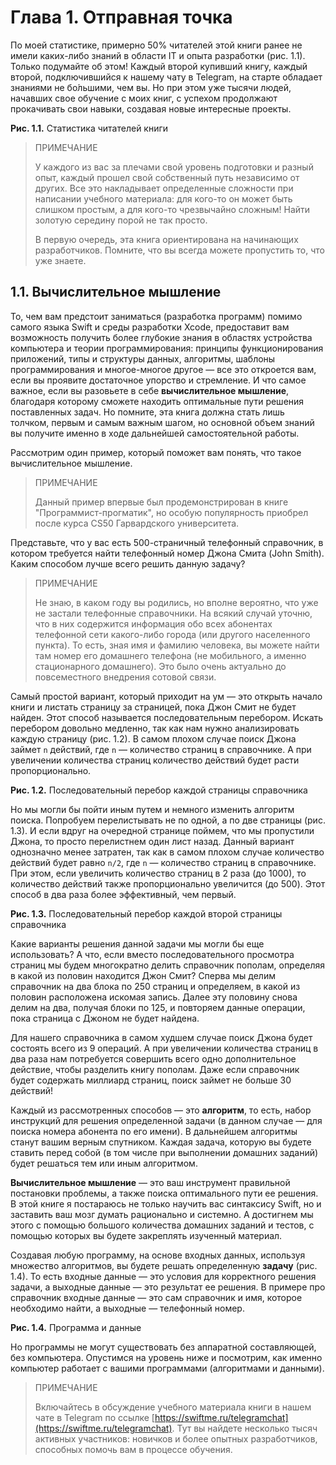 # Глава 1. Отправная точка

По моей статистике, примерно 50% читателей этой книги ранее не имели каких-либо знаний в области IT и опыта разработки (рис. 1.1). Только подумайте об этом! Каждый второй купивший книгу, каждый второй, подключившийся к нашему чату в Telegram, на старте обладает знаниями не бо́льшими, чем вы. Но при этом уже тысячи людей, начавших свое обучение с моих книг, с успехом продолжают прокачивать свои навыки, создавая новые интересные проекты.

**Рис. 1.1.** Статистика читателей книги

> ПРИМЕЧАНИЕ
> 
> У каждого из вас за плечами свой уровень подготовки и разный опыт, каждый прошел свой собственный путь независимо от других. Все это накладывает определенные сложности при написании учебного материала: для кого-то он может быть слишком простым, а для кого-то чрезвычайно сложным! Найти золотую середину порой не так просто. 
> 
> В первую очередь, эта книга ориентирована на начинающих разработчиков. Помните, что вы всегда можете пропустить то, что уже знаете.


## 1.1. Вычислительное мышление

То, чем вам предстоит заниматься (разработка программ) помимо самого языка Swift и среды разработки Xcode, предоставит вам возможность получить более глубокие знания в областях устройства компьютера и теории программирования: принципы функционирования приложений, типы и структуры данных, алгоритмы, шаблоны программирования и многое-многое другое — все это откроется вам, если вы проявите достаточное упорство и стремление. И что самое важное, если вы разовьете в себе **вычислительное мышление**, благодаря которому сможете находить оптимальные пути решения поставленных задач. Но помните, эта книга должна стать лишь толчком, первым и самым важным шагом, но основной объем знаний вы получите именно в ходе дальнейшей самостоятельной работы.

Рассмотрим один пример, который поможет вам понять, что такое вычислительное мышление.

> ПРИМЕЧАНИЕ
>
> Данный пример впервые был продемонстрирован в книге "Программист-прогматик", но особую популярность приобрел после курса CS50 Гарвардского университета.

Представьте, что у вас есть 500-страничный телефонный справочник, в котором требуется найти телефонный номер Джона Смита (John Smith). Каким способом лучше всего решить данную задачу?

> ПРИМЕЧАНИЕ
>
> Не знаю, в каком году вы родились, но вполне вероятно, что уже не застали телефонные справочники. На всякий случай уточню, что в них содержится информация обо всех абонентах  телефонной сети какого-либо города (или другого населенного пункта). То есть, зная имя и фамилию человека, вы можете найти там номер его домашнего телефона (не мобильного, а именно стационарного домашнего). Это было очень актуально до повсеместного внедрения сотовой связи.

Самый простой вариант, который приходит на ум — это открыть начало книги и листать страницу за страницей, пока Джон Смит не будет найден. Этот способ называется последовательным перебором. Искать перебором довольно медленно, так как нам нужно анализировать каждую страницу (рис. 1.2). В самом плохом случае поиск Джона займет `n` действий, где `n` — количество страниц в справочнике. А при увеличении количества страниц количество действий будет расти пропорционально.
 
**Рис. 1.2.** Последовательный перебор каждой страницы справочника

Но мы могли бы пойти иным путем и немного изменить алгоритм поиска. Попробуем перелистывать не по одной, а по две страницы (рис. 1.3). И если вдруг на очередной странице поймем, что мы пропустили Джона, то просто перелистнем один лист назад. Данный вариант однозначно менее затратен, так как в самом плохом случае количество действий будет равно `n/2`, где `n` — количество страниц в справочнике. При этом, если увеличить количество страниц в 2 раза (до 1000), то количество действий также пропорционально увеличится (до 500). Этот способ в два раза более эффективный, чем первый.
 
**Рис. 1.3.** Последовательный перебор каждой второй страницы справочника

Какие варианты решения данной задачи мы могли бы еще  использовать? А что, если вместо последовательного просмотра страниц мы будем многократно делить справочник пополам, определяя в какой из половин находится Джон Смит? Сперва мы делим справочник на два блока по 250 страниц и определяем, в какой из половин расположена искомая запись. Далее эту половину снова делим на два, получая блоки по 125, и повторяем данные операции, пока страница с Джоном не будет найдена.

Для нашего справочника в самом худшем случае поиск Джона будет состоять всего из 9 операций. А при увеличении количества страниц в два раза нам потребуется совершить всего одно дополнительное действие, чтобы разделить книгу пополам. Даже если справочник будет содержать миллиард страниц, поиск займет не больше 30 действий!

Каждый из рассмотренных способов — это **алгоритм**, то есть, набор инструкций для решения определенной задачи (в данном случае — для поиска номера абонента по его имени). В дальнейшем алгоритмы станут вашим верным спутником. Каждая задача, которую вы будете ставить перед собой (в том числе при выполнении домашних заданий) будет решаться тем или иным алгоритмом.

**Вычислительное мышление** — это ваш инструмент правильной постановки проблемы, а также поиска оптимального пути ее решения. В этой книге я постараюсь не только научить вас синтаксису Swift, но и заставить ваш мозг думать рационально и системно. А достигнем мы этого с помощью большого количества домашних заданий и тестов, с помощью которых вы будете закреплять изученный материал.

Создавая любую программу, на основе входных данных, используя множество алгоритмов, вы будете решать определенную **задачу** (рис. 1.4). То есть входные данные — это условия для корректного решения задачи, а выходные данные — это результат ее решения. В примере про справочник входные данные — это сам справочник и имя, которое необходимо найти, а выходные — телефонный номер.
 
**Рис. 1.4.** Программа и данные

Но программы не могут существовать без аппаратной составляющей, без компьютера. Опустимся на уровень ниже и посмотрим, как именно компьютер работает с вашими программами (алгоритмами и данными).

> ПРИМЕЧАНИЕ
> 
> Включайтесь в обсуждение учебного материала книги в нашем чате в Telegram по ссылке [https://swiftme.ru/telegramchat](https://swiftme.ru/telegramchat). Тут вы найдете несколько тысяч активных участников: новичков и более опытных разработчиков, способных помочь вам в процессе обучения.
